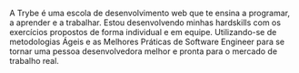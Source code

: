 A Trybe é uma escola de desenvolvimento web que te ensina a programar, a aprender e a trabalhar. Estou desenvolvendo minhas hardskills com os exercícios propostos de forma individual e em equipe. Utilizando-se de metodologias Ágeis e as Melhores Práticas de Software Engineer para se tornar uma pessoa desenvolvedora melhor e pronta para o mercado de trabalho real.

